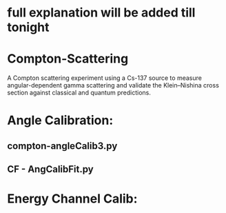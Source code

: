 # full explanation will be added till tonight
# Compton-Scattering
A Compton scattering experiment using a Cs-137 source to measure angular-dependent gamma scattering and validate the Klein–Nishina cross section against classical and quantum predictions.
# Angle Calibration: 
## compton-angleCalib3.py
## CF - AngCalibFit.py
# Energy Channel Calib: 
## 
